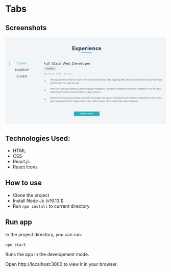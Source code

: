 # Tabs

## Screenshots

![Screenshot](./screenshot.png)

## Technologies Used:
- HTML
- CSS
- React.js
- React Icons

## How to use
-  Clone the project
-  Install Node Js (v16.13.1)
-  Run `npm install` to current directory

## Run app
In the project directory, you can run:

`npm start`

Runs the app in the development mode.

Open http://localhost:3000 to view it in your browser.